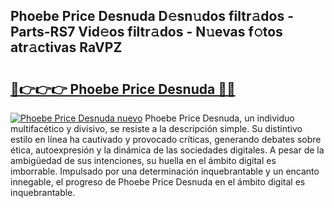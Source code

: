 ## Phoebe Price Desnuda D𝚎sn𝚞dos filtr𝚊dos - Parts-RS7 Vid𝚎os filtr𝚊dos - N𝚞evas f𝚘tos atr𝚊ctivas RaVPZ

# <h2><a href="http://mb4brr4.tromn.icu/?c=Phoebe+Price+Desnuda">🔗👉👉👉 Phoebe Price Desnuda 🔗🔗</a></h2>

[![Phoebe Price Desnuda nuevo](https://i.imgur.com/pEAQMta.gif)](http://mb4brr4.tromn.icu/?c=Phoebe+Price+Desnuda)
Phoebe Price Desnuda, un individuo multifacético y divisivo, se resiste a la descripción simple. Su distintivo estilo en línea ha cautivado y provocado críticas, generando debates sobre ética, autoexpresión y la dinámica de las sociedades digitales. A pesar de la ambigüedad de sus intenciones, su huella en el ámbito digital es imborrable. Impulsado por una determinación inquebrantable y un encanto innegable, el progreso de Phoebe Price Desnuda en el ámbito digital es inquebrantable.
